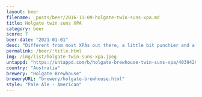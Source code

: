 ```yaml
---
layout: beer
filename: _posts/beer/2016-11-09-holgate-twin-suns-xpa.md
title: Holgate twin suns XPA
category: beer
score: 7
beer-date: "2021-01-01"
desc: "Different from most XPAs out there, a little bit punchier and a more piney choice of hops"
permalink: /beer/:title.html
img: /img/list/holgate-twin-suns-xpa.jpeg
untappd: "https://untappd.com/b/holgate-brewhouse-twin-suns-xpa/4039429"
country: "Australia"
brewery: "Holgate Brewhouse"
breweryURL: "brewery/holgate-brewhouse.html"
style: "Pale Ale - American"
---
```

